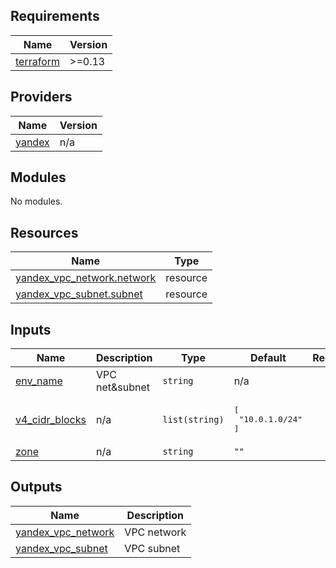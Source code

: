 <!-- BEGIN_TF_DOCS -->
## Requirements

| Name | Version |
|------|---------|
| <a name="requirement_terraform"></a> [terraform](#requirement\_terraform) | >=0.13 |

## Providers

| Name | Version |
|------|---------|
| <a name="provider_yandex"></a> [yandex](#provider\_yandex) | n/a |

## Modules

No modules.

## Resources

| Name | Type |
|------|------|
| [yandex_vpc_network.network](https://registry.terraform.io/providers/yandex-cloud/yandex/latest/docs/resources/vpc_network) | resource |
| [yandex_vpc_subnet.subnet](https://registry.terraform.io/providers/yandex-cloud/yandex/latest/docs/resources/vpc_subnet) | resource |

## Inputs

| Name | Description | Type | Default | Required |
|------|-------------|------|---------|:--------:|
| <a name="input_env_name"></a> [env\_name](#input\_env\_name) | VPC net&subnet | `string` | n/a | yes |
| <a name="input_v4_cidr_blocks"></a> [v4\_cidr\_blocks](#input\_v4\_cidr\_blocks) | n/a | `list(string)` | <pre>[<br>  "10.0.1.0/24"<br>]</pre> | no |
| <a name="input_zone"></a> [zone](#input\_zone) | n/a | `string` | `""` | no |

## Outputs

| Name | Description |
|------|-------------|
| <a name="output_yandex_vpc_network"></a> [yandex\_vpc\_network](#output\_yandex\_vpc\_network) | VPC network |
| <a name="output_yandex_vpc_subnet"></a> [yandex\_vpc\_subnet](#output\_yandex\_vpc\_subnet) | VPC subnet |
<!-- END_TF_DOCS -->
